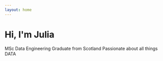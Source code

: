 ```yaml
---
layout: home
---
```

# Hi, I'm Julia

MSc Data Engineering Graduate from Scotland
Passionate about all things DATA




